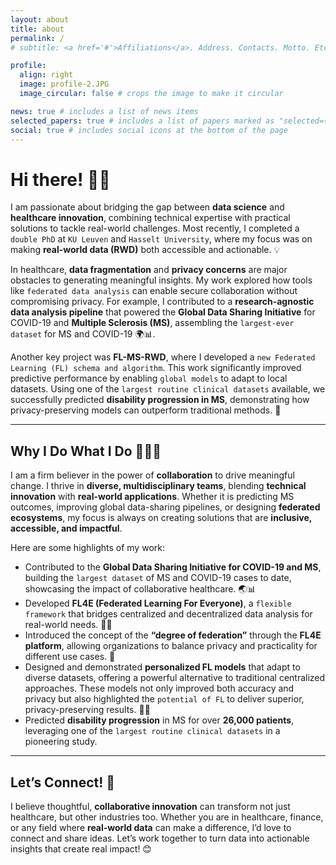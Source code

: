 ```yaml
---
layout: about
title: about
permalink: /
# subtitle: <a href='#'>Affiliations</a>. Address. Contacts. Motto. Etc.

profile:
  align: right
  image: profile-2.JPG
  image_circular: false # crops the image to make it circular

news: true # includes a list of news items
selected_papers: true # includes a list of papers marked as "selected={true}"
social: true # includes social icons at the bottom of the page
---
```


# Hi there! 👋🏼

I am passionate about bridging the gap between **data science** and **healthcare innovation**, combining technical expertise with practical solutions to tackle real-world challenges. Most recently, I completed a `double PhD` at `KU Leuven` and `Hasselt University`, where my focus was on making **real-world data (RWD)** both accessible and actionable. 💡

In healthcare, **data fragmentation** and **privacy concerns** are major obstacles to generating meaningful insights. My work explored how tools like `federated data analysis` can enable secure collaboration without compromising privacy. For example, I contributed to a **research-agnostic data analysis pipeline** that powered the **Global Data Sharing Initiative** for COVID-19 and **Multiple Sclerosis (MS)**, assembling the `largest-ever dataset` for MS and COVID-19 🌍📊.

Another key project was **FL-MS-RWD**, where I developed a `new Federated Learning (FL) schema and algorithm`. This work significantly improved predictive performance by enabling `global models` to adapt to local datasets. Using one of the `largest routine clinical datasets` available, we successfully predicted **disability progression in MS**, demonstrating how privacy-preserving models can outperform traditional methods. 🚀

---

## Why I Do What I Do 👨🏻‍💻

I am a firm believer in the power of **collaboration** to drive meaningful change. I thrive in **diverse, multidisciplinary teams**, blending **technical innovation** with **real-world applications**. Whether it is predicting MS outcomes, improving global data-sharing pipelines, or designing **federated ecosystems**, my focus is always on creating solutions that are **inclusive, accessible, and impactful**.

Here are some highlights of my work:

- Contributed to the **Global Data Sharing Initiative for COVID-19 and MS**, building the `largest dataset` of MS and COVID-19 cases to date, showcasing the impact of collaborative healthcare. 🌏📊
- Developed **FL4E (Federated Learning For Everyone)**, a `flexible framework` that bridges centralized and decentralized data analysis for real-world needs. 🔐🌐
- Introduced the concept of the **“degree of federation”** through the **FL4E platform**, allowing organizations to balance privacy and practicality for different use cases. 🎯
- Designed and demonstrated **personalized FL models** that adapt to diverse datasets, offering a powerful alternative to traditional centralized approaches. These models not only improved both accuracy and privacy but also highlighted the `potential of FL` to deliver superior, privacy-preserving results. 🧠✨
- Predicted **disability progression** in MS for over **26,000 patients**, leveraging one of the `largest routine clinical datasets` in a pioneering study.

---

## Let’s Connect! 🌟

I believe thoughtful, **collaborative innovation** can transform not just healthcare, but other industries too. Whether you are in healthcare, finance, or any field where **real-world data** can make a difference, I’d love to connect and share ideas. Let’s work together to turn data into actionable insights that create real impact! 😊

<!-- # Hi there! 👋🏼

I am passionate about bridging the gap between **data science** and **healthcare innovation**, and my journey so far has been shaped by the challenges and rewards of tackling real-world problems with practical solutions. Most recently, I completed a `double PhD` at `KU Leuven` and `Hasselt University`, where my work focused on making **real-world data (RWD)** not just accessible but also **actionable**. 💡

In healthcare, **data fragmentation** and **privacy concerns** are massive hurdles to generating meaningful insights. My research explored how technologies like `federated data analysis` can enable collaboration without compromising data privacy. For instance,  I contributed to the development of a novel, `research-agnostic data analysis pipeline` that successfully powered the **Global Data Sharing Initiative** for COVID-19 and **Multiple Sclerosis (MS)**, assembling the `largest-ever dataset` for MS and COVID-19 🌍📊.
Or, I have designed a **new Federated Learning (FL) schema and algorithm** that significantly `enhanced predictive performance` by enabling `global models` to `adapt` to local datasets. This innovation was central to **FL-MS-RWD**, a **pioneering study** that used FL to predict disability progression in MS, leveraging one of the `largest routine clinical datasets` available.

---

## Why I Do What I Do 👨🏻‍💻
`Collaboration drives me`. I thrive in **diverse, multidisciplinary teams**, blending **technical innovation** with **practical implementation** to solve complex problems. Whether it is predicting MS outcomes, improving global data-sharing pipelines, or designing **federated ecosystems**, I am deeply committed to making technologies more **inclusive, accessible, and impactful.**

Some of my proudest contributions include:
- Leading the **Global Data Sharing Initiative for COVID-19 and MS**, assembling the `largest dataset` of MS and COVID-19 cases, proving the power of collaborative healthcare. 🌏📊
- Developing **FL4E (Federated Learning For Everyone)**, a `flexible framework` that bridges centralized and decentralized data analysis, tailored to real-world needs. 🔐🌐
- Innovating **personalized FL models** that adapt to diverse datasets, `outperforming conventional methods` in both accuracy and privacy. 🧠✨
- Introducing the concept of the **“degree of federation”**, enabling organizations to balance privacy and practicality based on their goals. 🎯
- Used routine clinical data to `predict` **disability progression** in MS for over **26,000 patients**—one of the largest datasets of its kind.
- Demonstrated that **personalized federated models** not only preserve privacy but also outperform traditional centralized methods, marking a milestone in the use of RWD for clinical research. 🧠✨


---

## Let’s Connect! 🌟
I’m driven by the belief that thoughtful, **collaborative innovation** can transform industries. Whether you’re in healthcare, finance, or another field where **real-world data** is key, I’d love to exchange ideas and explore ways to collaborate. Let’s turn data into meaningful, actionable insights together! 😊 -->

<!-- Hello 👋🏼!

I recently completed a `double PhD` at `KU Leuven` and `Hasselt University`, where my work centered on making data more `accessible` and `impactful` in healthcare, while also deriving `actionable insights` to drive better outcomes.


My background in `Industrial Engineering` and `Business Administration` gives me a unique perspective on combining `technical expertise` with `practical solutions`, particularly in `privacy-preserving data analysis`, such as `federated learning`.

Beyond research, I enjoy collaborating with `diverse teams` to bring fresh insights to complex challenges. My goal is to bridge `theory` and `real-world application`, focusing on `inclusive`, `cross-disciplinary approaches` that truly make a difference in `patient care`.

Whether exploring new `Machine Learning Operations (MLOps)` strategies or developing `data-sharing pipelines`, I am always driven by the belief that thoughtful, `collaborative innovation` can advance not only healthcare but also other critical domains, creating meaningful and lasting impact across industries. -->

